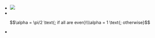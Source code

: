 - ![](https://remnote-user-data.s3.amazonaws.com/cKKxgfi7vA7ExplMA78YwjJuBb_LKOiiS3p8upHg0aEfkKOPMB0QUBmrkRR-qC-eR6Qw5BALrDaE86oG3drfJkzlR9Q6SowR51T_uUP7m8GmDWuq8TGQS622CwMzNi05.png) 
- 

  $$\alpha = \pi/2 \text{; if all are even}\\\alpha = 1 \text{; otherwise}$$

   
- 
